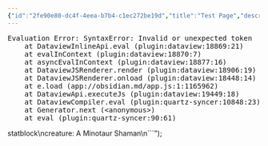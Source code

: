 ```yaml
---
{"id":"2fe90e80-dc4f-4eea-b7b4-c1ec272be19d","title":"Test Page","description":"Test Page","publish":true,"date_created":"Saturday, June 15th 2024, 7:00:14 pm","date_modified":"Sunday, June 16th 2024, 1:29:13 am","editing_lock":false,"live_preview":true,"cssclasses":["mado-heading"],"path":"Tabletop/Campaigns/One Shots/Campaigns/Test Page.md","permalink":"/tabletop/campaigns/one-shots/campaigns/test-page/","PassFrontmatter":true}
---
```



<pre class="dataview dataview-error">Evaluation Error: SyntaxError: Invalid or unexpected token
    at DataviewInlineApi.eval (plugin:dataview:18869:21)
    at evalInContext (plugin:dataview:18870:7)
    at asyncEvalInContext (plugin:dataview:18877:16)
    at DataviewJSRenderer.render (plugin:dataview:18906:19)
    at DataviewJSRenderer.onload (plugin:dataview:18448:14)
    at e.load (app://obsidian.md/app.js:1:1165962)
    at DataviewApi.executeJs (plugin:dataview:19449:18)
    at DataviewCompiler.eval (plugin:quartz-syncer:10848:23)
    at Generator.next (&lt;anonymous&gt;)
    at eval (plugin:quartz-syncer:90:61)</pre>statblock\ncreature: A Minotaur Shaman\n```");
```
